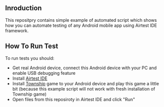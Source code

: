 Inroduction
-----------
This repositpry contains simple example of automated script which shows how
you can automate testing of any Android mobile app using Airtest IDE framework.

How To Run Test
---------------
To run tests you should:

 * Get real Android device, connect this Android device with your PC and enable USB debugging feature
 * Install <a href="http://airtest.netease.com/">Airtest IDE</a>
 * Install <a href="https://play.google.com/store/apps/details?id=com.playrix.township">Township</a> game to your Android device and play this game a little bit (because this example script will not work with fresh installation of Township game)
 * Open files from this reposiroty in Airtest IDE and click "Run"

